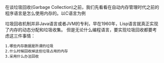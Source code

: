 在谈垃圾回收(Garbage Collection)之前，我们先看看在自动内存管理时代之前的程序语言是怎么使用内存的。以C语言为例

垃圾回收机制并非Java语言或者JVM的专利，早在1960年，Lisp语言就真正实现了内存的动态分配和垃圾收集。
但是无论什么编程语言，要实现垃圾回收都要考虑这三件事情：  
  
    1.哪些内存数据是所谓的垃圾
    2.什么时候回收掉这些垃圾占用的内存
    3.采用什么办法回收